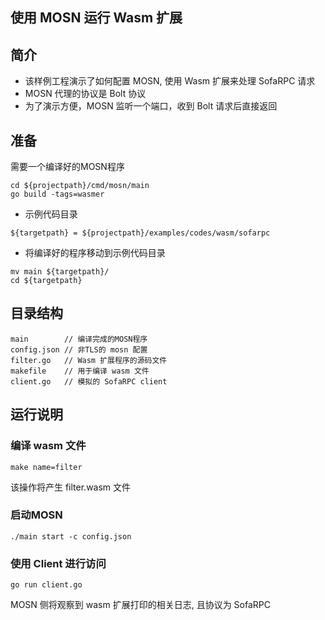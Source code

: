 ## 使用 MOSN 运行 Wasm 扩展

## 简介

+ 该样例工程演示了如何配置 MOSN, 使用 Wasm 扩展来处理 SofaRPC 请求
+ MOSN 代理的协议是 Bolt 协议
+ 为了演示方便，MOSN 监听一个端口，收到 Bolt 请求后直接返回

## 准备

需要一个编译好的MOSN程序
```
cd ${projectpath}/cmd/mosn/main
go build -tags=wasmer
```

+ 示例代码目录

```
${targetpath} = ${projectpath}/examples/codes/wasm/sofarpc
```

+ 将编译好的程序移动到示例代码目录

```
mv main ${targetpath}/
cd ${targetpath}
```

## 目录结构

```
main        // 编译完成的MOSN程序
config.json // 非TLS的 mosn 配置
filter.go   // Wasm 扩展程序的源码文件
makefile    // 用于编译 wasm 文件
client.go   // 模拟的 SofaRPC client
```

## 运行说明

### 编译 wasm 文件

```
make name=filter
```

该操作将产生 filter.wasm 文件

### 启动MOSN

```
./main start -c config.json
```

### 使用 Client 进行访问

```
go run client.go
```

MOSN 侧将观察到 wasm 扩展打印的相关日志, 且协议为 SofaRPC